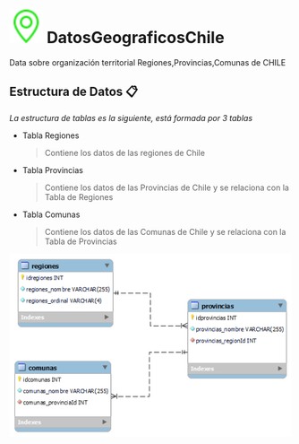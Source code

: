 # <img src="https://github.com/ibrito/DatosGeograficosChile/blob/main/extras/geo-alt.svg" width="60" /> DatosGeograficosChile
Data sobre organización territorial Regiones,Provincias,Comunas de CHILE

## Estructura de Datos :clipboard:
_La estructura de tablas es la siguiente, está formada por 3 tablas_
- Tabla Regiones
  >Contiene los datos de las regiones de Chile
- Tabla Provincias
  >Contiene los datos de las Provincias de Chile y se relaciona con la Tabla de Regiones
- Tabla Comunas
  >Contiene los datos de las Comunas de Chile y se relaciona con la Tabla de Provincias

![Image text](https://github.com/ibrito/DatosGeograficosChile/blob/main/extras/DB_RegionesProvinciasComunas_chile.png)






